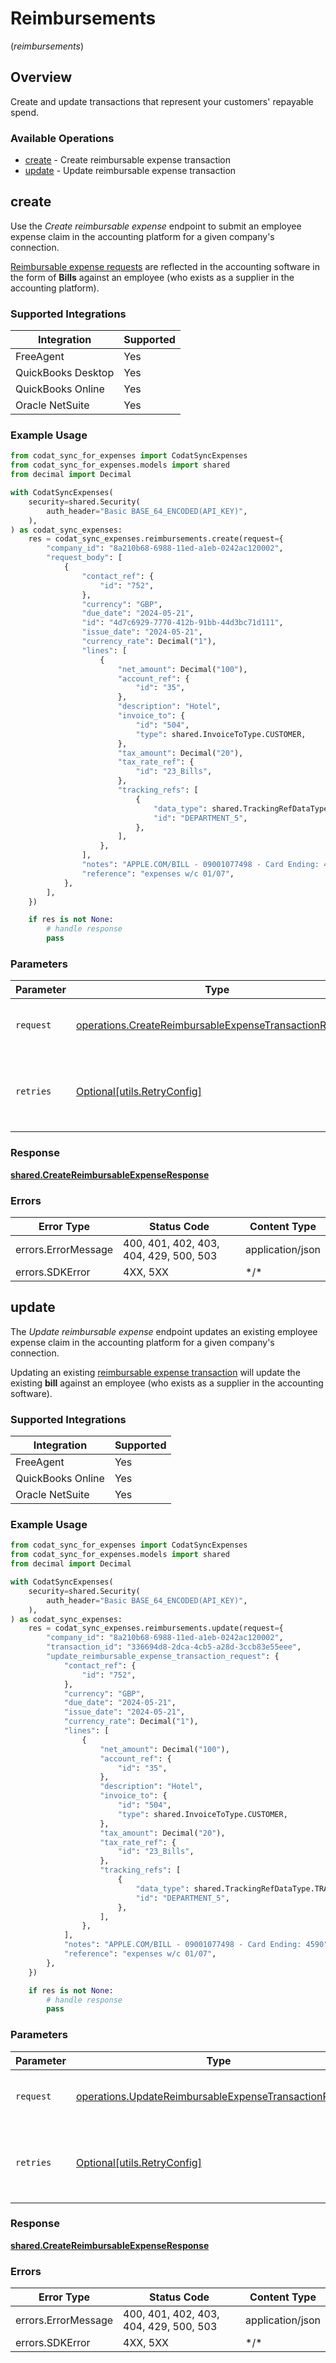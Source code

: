# Reimbursements
(*reimbursements*)

## Overview

Create and update transactions that represent your customers' repayable spend.

### Available Operations

* [create](#create) - Create reimbursable expense transaction
* [update](#update) - Update reimbursable expense transaction

## create

Use the *Create reimbursable expense* endpoint to submit an employee expense claim in the accounting platform for a given company's connection.

[Reimbursable expense requests](https://docs.codat.io/sync-for-expenses-api#/schemas/ReimbursableExpenseTransactionRequest) are reflected in the accounting software in the form of **Bills** against an employee (who exists as a supplier in the accounting platform).

### Supported Integrations
| Integration           | Supported |
|-----------------------|-----------|
| FreeAgent             | Yes       |
| QuickBooks Desktop    | Yes       |
| QuickBooks Online     | Yes       |
| Oracle NetSuite       | Yes       |

### Example Usage

```python
from codat_sync_for_expenses import CodatSyncExpenses
from codat_sync_for_expenses.models import shared
from decimal import Decimal

with CodatSyncExpenses(
    security=shared.Security(
        auth_header="Basic BASE_64_ENCODED(API_KEY)",
    ),
) as codat_sync_expenses:
    res = codat_sync_expenses.reimbursements.create(request={
        "company_id": "8a210b68-6988-11ed-a1eb-0242ac120002",
        "request_body": [
            {
                "contact_ref": {
                    "id": "752",
                },
                "currency": "GBP",
                "due_date": "2024-05-21",
                "id": "4d7c6929-7770-412b-91bb-44d3bc71d111",
                "issue_date": "2024-05-21",
                "currency_rate": Decimal("1"),
                "lines": [
                    {
                        "net_amount": Decimal("100"),
                        "account_ref": {
                            "id": "35",
                        },
                        "description": "Hotel",
                        "invoice_to": {
                            "id": "504",
                            "type": shared.InvoiceToType.CUSTOMER,
                        },
                        "tax_amount": Decimal("20"),
                        "tax_rate_ref": {
                            "id": "23_Bills",
                        },
                        "tracking_refs": [
                            {
                                "data_type": shared.TrackingRefDataType.TRACKING_CATEGORIES,
                                "id": "DEPARTMENT_5",
                            },
                        ],
                    },
                ],
                "notes": "APPLE.COM/BILL - 09001077498 - Card Ending: 4590",
                "reference": "expenses w/c 01/07",
            },
        ],
    })

    if res is not None:
        # handle response
        pass

```

### Parameters

| Parameter                                                                                                                        | Type                                                                                                                             | Required                                                                                                                         | Description                                                                                                                      |
| -------------------------------------------------------------------------------------------------------------------------------- | -------------------------------------------------------------------------------------------------------------------------------- | -------------------------------------------------------------------------------------------------------------------------------- | -------------------------------------------------------------------------------------------------------------------------------- |
| `request`                                                                                                                        | [operations.CreateReimbursableExpenseTransactionRequest](../../models/operations/createreimbursableexpensetransactionrequest.md) | :heavy_check_mark:                                                                                                               | The request object to use for the request.                                                                                       |
| `retries`                                                                                                                        | [Optional[utils.RetryConfig]](../../models/utils/retryconfig.md)                                                                 | :heavy_minus_sign:                                                                                                               | Configuration to override the default retry behavior of the client.                                                              |

### Response

**[shared.CreateReimbursableExpenseResponse](../../models/shared/createreimbursableexpenseresponse.md)**

### Errors

| Error Type                             | Status Code                            | Content Type                           |
| -------------------------------------- | -------------------------------------- | -------------------------------------- |
| errors.ErrorMessage                    | 400, 401, 402, 403, 404, 429, 500, 503 | application/json                       |
| errors.SDKError                        | 4XX, 5XX                               | \*/\*                                  |

## update

The *Update reimbursable expense* endpoint updates an existing employee expense claim in the accounting platform for a given company's connection. 

Updating an existing [reimbursable expense transaction](https://docs.codat.io/sync-for-expenses-api#/schemas/UpdateReimbursableExpenseTransactionRequest) will update the existing **bill** against an employee (who exists as a supplier in the accounting software).

### Supported Integrations
| Integration           | Supported |
|-----------------------|-----------|
| FreeAgent             | Yes       |
| QuickBooks Online     | Yes       |
| Oracle NetSuite       | Yes       |

### Example Usage

```python
from codat_sync_for_expenses import CodatSyncExpenses
from codat_sync_for_expenses.models import shared
from decimal import Decimal

with CodatSyncExpenses(
    security=shared.Security(
        auth_header="Basic BASE_64_ENCODED(API_KEY)",
    ),
) as codat_sync_expenses:
    res = codat_sync_expenses.reimbursements.update(request={
        "company_id": "8a210b68-6988-11ed-a1eb-0242ac120002",
        "transaction_id": "336694d8-2dca-4cb5-a28d-3ccb83e55eee",
        "update_reimbursable_expense_transaction_request": {
            "contact_ref": {
                "id": "752",
            },
            "currency": "GBP",
            "due_date": "2024-05-21",
            "issue_date": "2024-05-21",
            "currency_rate": Decimal("1"),
            "lines": [
                {
                    "net_amount": Decimal("100"),
                    "account_ref": {
                        "id": "35",
                    },
                    "description": "Hotel",
                    "invoice_to": {
                        "id": "504",
                        "type": shared.InvoiceToType.CUSTOMER,
                    },
                    "tax_amount": Decimal("20"),
                    "tax_rate_ref": {
                        "id": "23_Bills",
                    },
                    "tracking_refs": [
                        {
                            "data_type": shared.TrackingRefDataType.TRACKING_CATEGORIES,
                            "id": "DEPARTMENT_5",
                        },
                    ],
                },
            ],
            "notes": "APPLE.COM/BILL - 09001077498 - Card Ending: 4590",
            "reference": "expenses w/c 01/07",
        },
    })

    if res is not None:
        # handle response
        pass

```

### Parameters

| Parameter                                                                                                                        | Type                                                                                                                             | Required                                                                                                                         | Description                                                                                                                      |
| -------------------------------------------------------------------------------------------------------------------------------- | -------------------------------------------------------------------------------------------------------------------------------- | -------------------------------------------------------------------------------------------------------------------------------- | -------------------------------------------------------------------------------------------------------------------------------- |
| `request`                                                                                                                        | [operations.UpdateReimbursableExpenseTransactionRequest](../../models/operations/updatereimbursableexpensetransactionrequest.md) | :heavy_check_mark:                                                                                                               | The request object to use for the request.                                                                                       |
| `retries`                                                                                                                        | [Optional[utils.RetryConfig]](../../models/utils/retryconfig.md)                                                                 | :heavy_minus_sign:                                                                                                               | Configuration to override the default retry behavior of the client.                                                              |

### Response

**[shared.CreateReimbursableExpenseResponse](../../models/shared/createreimbursableexpenseresponse.md)**

### Errors

| Error Type                             | Status Code                            | Content Type                           |
| -------------------------------------- | -------------------------------------- | -------------------------------------- |
| errors.ErrorMessage                    | 400, 401, 402, 403, 404, 429, 500, 503 | application/json                       |
| errors.SDKError                        | 4XX, 5XX                               | \*/\*                                  |